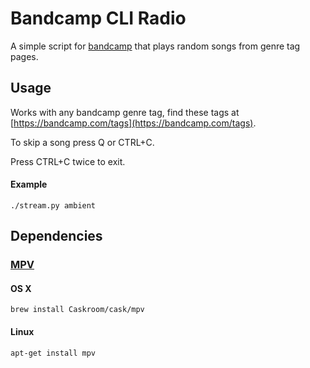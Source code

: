 # Bandcamp CLI Radio

A simple script for [bandcamp](https://bandcamp.com) that plays random songs from genre tag pages.

## Usage
Works with any bandcamp genre tag, find these tags at  [https://bandcamp.com/tags](https://bandcamp.com/tags).  

To skip a song press Q or CTRL+C. 

Press CTRL+C twice to exit.

#### Example

    ./stream.py ambient



## Dependencies

### [MPV](https://mpv.io)

#### OS X


    brew install Caskroom/cask/mpv

#### Linux

    apt-get install mpv















